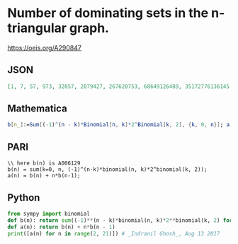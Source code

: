 # Number of dominating sets in the n\-triangular graph\.
https://oeis.org/A290847
## JSON
```JSON
[1, 7, 57, 973, 32057, 2079427, 267620753, 68649126489, 35172776136145, 36025104013571583, 73784683970720501897, 302228664636911612364581, 2475873390079769597467385417, 40564787539999607393632514635067, 1329227699017403425105119604848703905]
```
## Mathematica
```Mathematica
b[n_]:=Sum[(-1)^(n - k)*Binomial[n, k]*2^Binomial[k, 2], {k, 0, n}]; a[n_]:=b[n] + n*b[n - 1]; Table[a[n], {n, 2, 20}] (* _Indranil Ghosh_, Aug 12 2017 *)
```
## PARI
```PARI
\\ here b(n) is A006129
b(n) = sum(k=0, n, (-1)^(n-k)*binomial(n, k)*2^binomial(k, 2));
a(n) = b(n) + n*b(n-1);
```
## Python
```Python
from sympy import binomial
def b(n): return sum((-1)**(n - k)*binomial(n, k)*2**binomial(k, 2) for k in range(n + 1))
def a(n): return b(n) + n*b(n - 1)
print([a(n) for n in range(2, 21)]) # _Indranil Ghosh_, Aug 13 2017
```
